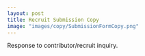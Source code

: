 ```yaml
---
layout: post
title: Recruit Submission Copy
image: "images/copy/SubmissionFormCopy.png"
---
```

Response to contributor/recruit inquiry.